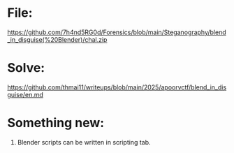 # File:
https://github.com/7h4nd5RG0d/Forensics/blob/main/Steganography/blend_in_disguise(%20Blender)/chal.zip
# Solve:
https://github.com/thmai11/writeups/blob/main/2025/apoorvctf/blend_in_disguise/en.md


# Something new:
1) Blender scripts can be written in scripting tab.
